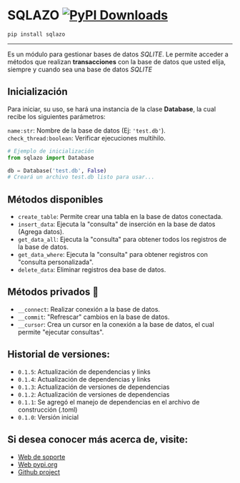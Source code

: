 # SQLAZO [![PyPI Downloads](https://static.pepy.tech/badge/sqlazo)](https://pepy.tech/projects/sqlazo)

```shell
pip install sqlazo
```
---

Es un módulo para gestionar bases de datos _SQLITE_. Le permite acceder a métodos que realizan **transacciones** con la base de datos que usted elija, siempre y cuando sea una base de datos _SQLITE_

## Inicialización

Para iniciar, su uso, se hará una instancia de la clase **Database**, la cual recibe los siguientes parámetros:

`name:str`: Nombre de la base de datos (Ej: `'test.db'`).
`check_thread:boolean`: Verificar ejecuciones multihilo.

```py
# Ejemplo de inicialización
from sqlazo import Database

db = Database('test.db', False)
# Creará un archivo test.db listo para usar...
```

## Métodos disponibles

- `create_table`: Permite crear una tabla en la base de datos conectada.
- `insert_data`: Ejecuta la "consulta" de inserción en la base de datos (Agrega datos).
- `get_data_all`: Ejecuta la "consulta" para obtener todos los registros de la base de datos.
- `get_data_where`: Ejecuta la "consulta" para obtener registros con "consulta personalizada".
- `delete_data`: Eliminar registros dea base de datos.

## Métodos privados 🔏
- `__connect`: Realizar conexión a la base de datos.
- `__commit`: "Refrescar" cambios en la base de datos.
- `__cursor`: Crea un cursor en la conexión a la base de datos, el cual permite "ejecutar consultas".

## Historial de versiones:
- `0.1.5`: Actualización de dependencias y links
- `0.1.4`: Actualización de dependencias y links
- `0.1.3`: Actualización de versiones de dependencias
- `0.1.2`: Actualización de versiones de dependencias
- `0.1.1`: Se agregó el manejo de dependencias en el archivo de construcción (.toml)
- `0.1.0`: Versión inicial

## Si desea conocer más acerca de, visite:
- [Web de soporte](https://tutosrive.github.io/sqlazo/)
- [Web pypi.org](https://pypi.org/project/sqlazo/)
- [Github project](https://github.com/tutosrive/sqlazo/)
